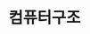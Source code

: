 ---
title: "컴퓨터구조"
layout: category
permalink: /blog/blog/cs/hw/
author_profile: true
taxonomy: 컴퓨터구조
sidebar:
  nav: "categories"
---